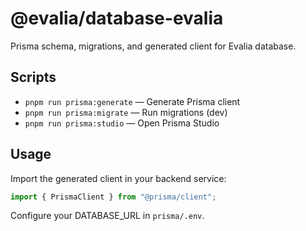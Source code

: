# @evalia/database-evalia

Prisma schema, migrations, and generated client for Evalia database.

## Scripts

- `pnpm run prisma:generate` — Generate Prisma client
- `pnpm run prisma:migrate` — Run migrations (dev)
- `pnpm run prisma:studio` — Open Prisma Studio

## Usage

Import the generated client in your backend service:

```ts
import { PrismaClient } from "@prisma/client";
```

Configure your DATABASE_URL in `prisma/.env`.
